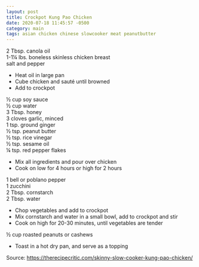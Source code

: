 ```yaml
---
layout: post
title: Crockpot Kung Pao Chicken
date: 2020-07-18 11:45:57 -0500
category: main
tags: asian chicken chinese slowcooker meat peanutbutter
---
```

2 Tbsp. canola oil  
1-1¼ lbs. boneless skinless chicken breast  
salt and pepper  

  * Heat oil in large pan
  * Cube chicken and sauté until browned
  * Add to crockpot

½ cup soy sauce  
½ cup water  
3 Tbsp. honey  
3 cloves garlic, minced  
1 tsp. ground ginger  
½ tsp. peanut butter  
½ tsp. rice vinegar  
½ tsp. sesame oil  
¼ tsp. red pepper flakes  

  * Mix all ingredients and pour over chicken
  * Cook on low for 4 hours or high for 2 hours

1 bell or poblano pepper  
1 zucchini  
2 Tbsp. cornstarch  
2 Tbsp. water  

  * Chop vegetables and add to crockpot
  * Mix cornstarch and water in a small bowl, add to crockpot and stir
  * Cook on high for 20-30 minutes, until vegetables are tender

½ cup roasted peanuts or cashews  

  * Toast in a hot dry pan, and serve as a topping

Source: <https://therecipecritic.com/skinny-slow-cooker-kung-pao-chicken/>
